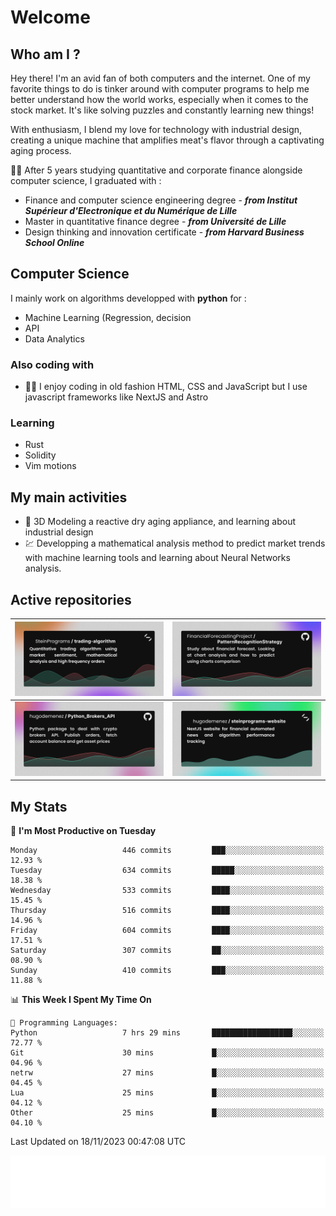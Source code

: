 # Welcome 

## Who am I ?

Hey there! 
I'm an avid fan of both computers and the internet. 
One of my favorite things to do is tinker around with computer programs to help me better understand how the world works, especially when it comes to the stock market.
It's like solving puzzles and constantly learning new things!

With enthusiasm, I blend my love for technology with industrial design, creating a unique machine that amplifies meat's flavor through a captivating aging process.

:man_student: After 5 years studying quantitative and corporate finance alongside computer science, I graduated with :
* Finance and computer science engineering degree - ***from Institut Supérieur d'Electronique et du Numérique de Lille***
* Master in quantitative finance degree - ***from Université de Lille***
* Design thinking and innovation certificate - ***from Harvard Business School Online***

## Computer Science

I mainly work on algorithms developped with **python** for :

* Machine Learning (Regression, decision
* API
* Data Analytics

### Also coding with

* :man_technologist: I enjoy coding in old fashion HTML, CSS and JavaScript but I use javascript frameworks like NextJS and Astro

### Learning

* Rust
* Solidity
* Vim motions

## My main activities

* :rocket: 3D Modeling a reactive dry aging appliance, and learning about industrial design
* :chart: Developping a mathematical analysis method to predict market trends with machine learning tools and learning about Neural Networks analysis.

## Active repositories

|[![Python Trading Algorithm](assets/base_python_architecture.png)](https://github.com/SteinPrograms/base-python-architecture)|[![Quantitative Prediction](assets/pattern_recognition_strategy.png)](https://github.com/FinancialForecastingProject/PatternRecognitionStrategy.git)|
| ------------- | ------------- |
|[![Broker SDK](assets/python_brokers_api.png)](https://github.com/hugodemenez/Python_Brokers_API)|[![NextJS Website](assets/steinprograms-website.png)](https://github.com/hugodemenez/steinprograms-website)|

## My Stats

<!--START_SECTION:waka-->
📅 **I'm Most Productive on Tuesday** 

```text
Monday                   446 commits         ███░░░░░░░░░░░░░░░░░░░░░░   12.93 % 
Tuesday                  634 commits         █████░░░░░░░░░░░░░░░░░░░░   18.38 % 
Wednesday                533 commits         ████░░░░░░░░░░░░░░░░░░░░░   15.45 % 
Thursday                 516 commits         ████░░░░░░░░░░░░░░░░░░░░░   14.96 % 
Friday                   604 commits         ████░░░░░░░░░░░░░░░░░░░░░   17.51 % 
Saturday                 307 commits         ██░░░░░░░░░░░░░░░░░░░░░░░   08.90 % 
Sunday                   410 commits         ███░░░░░░░░░░░░░░░░░░░░░░   11.88 % 
```


📊 **This Week I Spent My Time On** 

```text
💬 Programming Languages: 
Python                   7 hrs 29 mins       ██████████████████░░░░░░░   72.77 % 
Git                      30 mins             █░░░░░░░░░░░░░░░░░░░░░░░░   04.96 % 
netrw                    27 mins             █░░░░░░░░░░░░░░░░░░░░░░░░   04.45 % 
Lua                      25 mins             █░░░░░░░░░░░░░░░░░░░░░░░░   04.12 % 
Other                    25 mins             █░░░░░░░░░░░░░░░░░░░░░░░░   04.10 % 
```


 Last Updated on 18/11/2023 00:47:08 UTC
<!--END_SECTION:waka-->

![Coding metrics](metrics.plugin.wakatime.svg)
